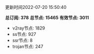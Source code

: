 更新时间2022-07-20 15:50:40

**总订阅: 378**
**总节点: 15465**
**有效节点: 3011**
- v2ray节点: 1829
- ss节点: 927
- ssr节点: 8
- trojan节点: 247
